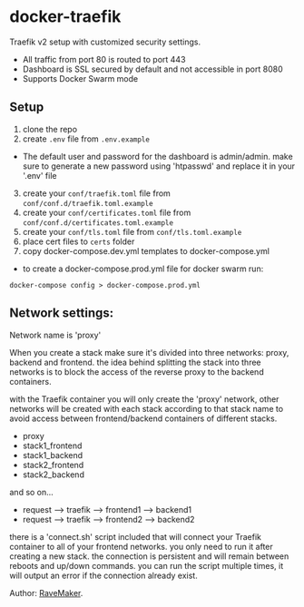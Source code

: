 # docker-traefik

Traefik v2 setup with customized security settings.

- All traffic from port 80 is routed to port 443
- Dashboard is SSL secured by default and not accessible in port 8080
- Supports Docker Swarm mode

## Setup
1. clone the repo
2. create `.env` file from `.env.example`
* The default user and password for the dashboard is admin/admin.
make sure to generate a new password using 'htpasswd' and
replace it in your '.env' file

3. create your `conf/traefik.toml` file from `conf/conf.d/traefik.toml.example`
4. create your `conf/certificates.toml` file from `conf/conf.d/certificates.toml.example`
5. create your `conf/tls.toml` file from `conf/tls.toml.example`
6. place cert files to `certs` folder 
7. copy docker-compose.dev.yml templates to docker-compose.yml

- to create a docker-compose.prod.yml file for docker swarm run:

```
docker-compose config > docker-compose.prod.yml
``` 

## Network settings:
Network name is 'proxy'

When you create a stack make sure it's divided into three networks: proxy, backend and frontend.
the idea behind splitting the stack into three networks
is to block the access of the reverse proxy to the backend containers.

with the Traefik container you will only create the 'proxy' network,
other networks will be created with each stack according to that stack name
to avoid access between frontend/backend containers of different stacks.

- proxy
- stack1_frontend
- stack1_backend
- stack2_frontend
- stack2_backend

and so on...

- request --> traefik --> frontend1 --> backend1
- request --> traefik --> frontend2 --> backend2

there is a 'connect.sh' script included that will connect your Traefik container to all of your
frontend networks. you only need to run it after creating a new stack.
the connection is persistent and will remain between reboots and up/down commands.
you can run the script multiple times, it will output an error if the connection already exist. 

Author: [RaveMaker][RaveMaker].

[RaveMaker]: http://ravemaker.net
 